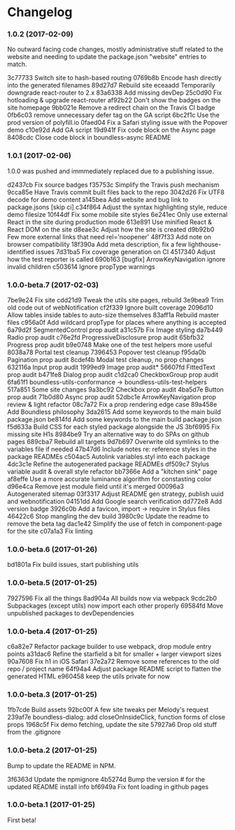 # Changelog

### 1.0.2 (2017-02-09)

No outward facing code changes, mostly administrative stuff related to the website and needing to update the package.json "website" entries to match.

3c77733 Switch site to hash-based routing
0769b8b Encode hash directly into the generated filenames
89d27d7 Rebuild site
eceaadd Temporarily downgrade react-router to 2.x
83a6338 Add missing devDep
25c0d90 Fix hotloading & upgrade react-router
af92b22 Don't show the badges on the site homepage
9bb021e Remove a redirect chain on the Travis CI badge
0fb6c03 remove unnecessary defer tag on the GA script
6bc2f1c Use the prod version of polyfill.io
0faed04 Fix a Safari styling issue with the Popover demo
c10e92d Add GA script
19d941f Fix code block on the Async page
8408cdc Close code block in boundless-async README

### 1.0.1 (2017-02-06)

1.0.0 was pushed and immmediately replaced due to a publishing issue.

d2437cb Fix source badges
f35753c Simplify the Travis push mechanism
9cca85e Have Travis commit built files back to the repo
3042d26 Fix UTF8 decode for demo content
a145bea Add website and bug link to package.jsons [skip ci]
c34f864 Adjust the syntax highlighting style, reduce demo filesize
10f44df Fix some mobile site styles
6e241ec Only use external React in the site during production mode
613e891 Use minified React & React DOM on the site
d8eae3c Adjust how the site is created
d9b92b0 Few more external links that need rel='noopener'
48f7f33 Add note on browser compatibility
18f390a Add meta description, fix a few lighthouse-identified issues
7d31ba5 Fix coverage generation on CI
4517340 Adjust how the test reporter is called
690b163 [bugfix] ArrowKeyNavigation ignore invalid children
c503614 Ignore propType warnings

### 1.0.0-beta.7 (2017-02-03)

7be9e24 Fix site
cdd21d9 Tweak the utils site pages, rebuild
3e9bea9 Trim old code out of webNotification
cf2f339 Ignore built coverage
2096d10 Allow tables inside tables to auto-size themselves
83aff1a Rebuild master files
c956a0f Add wildcard propType for places where anything is accepted
6a79d2f SegmentedControl prop audit
a31c57b Fix Image styling
da7b449 Radio prop audit
c76e2fd ProgressiveDisclosure prop audit
65bfb32 Progress prop audit
b9e0748 Make one of the test helpers more useful
8038a78 Portal test cleanup
7396453 Popover test cleanup
f95da0b Pagination prop audit
8cdef4b Modal test cleanup, no prop changes
632116a Input prop audit
1999ed9 Image prop audit*
56607fd FittedText prop audit
b471fe8 Dialog prop audit
c1d2ca0 CheckboxGroup prop audit
6fa61f1 boundless-utils-conformance -> boundless-utils-test-helpers
517a851 Some site changes
9a3bc92 Checkbox prop audit
4ba5d7e Button prop audit
71b0d80 Async prop audit
52dbc1e ArrowKeyNavigation prop review & light refactor
08c7a72 Fix a prop rendering edge case
89a458e Add Boundless philosophy
3da2615 Add some keywords to the main build package.json
be814fd Add some keywords to the main build package.json
f5d633a Build CSS for each styled package alongside the JS
3bf6995 Fix missing site H1s
8984be9 Try an alternative way to do SPAs on github pages
689cba7 Rebuild all targets
9d7b697 Overwrite old symlinks to the variables file if needed
47b47d6 Include notes re: reference styles in the package READMEs
c504ac5 Autolink variables.styl into each package
4dc3c1e Refine the autogenerated package READMEs
df509c7 Stylus variable audit & overall style refactor
bb7366e Add a "kitchen sink" page
af8effe Use a more accurate luminance algorithm for constasting color
d96e4ca Remove jest module field until it's merged
00096a3 Autogenerated sitemap
03f3317 Adjust README gen strategy, publish uuid and webnotification
04151dd Add Google search verification
dd772e8 Add version badge
3926c0b Add a favicon, import -> require in Stylus files
46422c6 Stop mangling the dev build
3980c9c Update the readme to remove the beta tag
dac1e42 Simplify the use of fetch in component-page for the site
c07a1a3 Fix linting

### 1.0.0-beta.6 (2017-01-26)

bd1801a Fix build issues, start publishing utils

### 1.0.0-beta.5 (2017-01-25)

7927596 Fix all the things
8ad904a All builds now via webpack
9cdc2b0 Subpackages (except utils) now import each other properly
69584fd Move unpublished packages to devDependencies

### 1.0.0-beta.4 (2017-01-25)

c6a82e7 Refactor package builder to use webpack, drop module entry points
a31dac6 Refine the starfield a bit for smaller + larger viewport sizes
90a7608 Fix h1 in iOS Safari
37e2a72 Remove some references to the old repo / project name
64f94a4 Adjust package README script to flatten the generated HTML
e960458 keep the utils private for now

### 1.0.0-beta.3 (2017-01-25)

1fb7cde Build assets
92bc00f A few site tweaks per Melody's request
239af7e boundless-dialog: add closeOnInsideClick, function forms of close props
1968c5f Fix demo fetching, update the site
57927a6 Drop old stuff from the .gitignore

### 1.0.0-beta.2 (2017-01-25)

Bump to update the README in NPM.

3f6363d Update the npmignore
4b5274d Bump the version # for the updated README install info
bf6949a Fix font loading in github pages

### 1.0.0-beta.1 (2017-01-25)

First beta!
